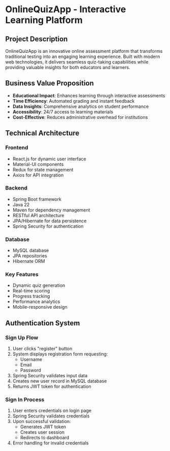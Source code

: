 # OnlineQuizApp - Interactive Learning Platform

## Project Description
OnlineQuizApp is an innovative online assessment platform that transforms traditional testing into an engaging learning experience. Built with modern web technologies, it delivers seamless quiz-taking capabilities while providing valuable insights for both educators and learners.

## Business Value Proposition
- **Educational Impact**: Enhances learning through interactive assessments
- **Time Efficiency**: Automated grading and instant feedback
- **Data Insights**: Comprehensive analytics on student performance
- **Accessibility**: 24/7 access to learning materials
- **Cost-Effective**: Reduces administrative overhead for institutions

## Technical Architecture

### Frontend
- React.js for dynamic user interface
- Material-UI components
- Redux for state management
- Axios for API integration

### Backend
- Spring Boot framework
- Java 22
- Maven for dependency management
- RESTful API architecture
- JPA/Hibernate for data persistence
- Spring Security for authentication

### Database
- MySQL database
- JPA repositories
- Hibernate ORM

### Key Features
- Dynamic quiz generation
- Real-time scoring
- Progress tracking
- Performance analytics
- Mobile-responsive design

## Authentication System

### Sign Up Flow
1. User clicks "register" button
2. System displays registration form requesting:
   - Username
   - Email
   - Password
3. Spring Security validates input data
4. Creates new user record in MySQL database
5. Returns JWT token for authentication

### Sign In Process
1. User enters credentials on login page
2. Spring Security validates credentials
3. Upon successful validation:
   - Generates JWT token
   - Creates user session
   - Redirects to dashboard
4. Error handling for invalid credentials

